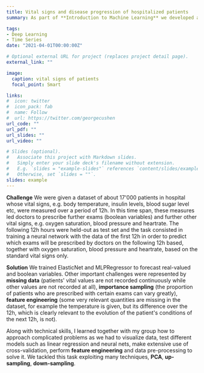```yaml
---
title: Vital signs and disease progression of hospitalized patients
summary: As part of **Introduction to Machine Learning** we developed a deep learning model to forecast vital signs and disease progression for hospitalized patients.

tags:
- Deep Learning
- Time Series
date: "2021-04-01T00:00:00Z"

# Optional external URL for project (replaces project detail page).
external_link: ""

image:
  caption: vital signs of patients
  focal_point: Smart

links:
#  icon: twitter
#  icon_pack: fab
#  name: Follow
#  url: https://twitter.com/georgecushen
url_code: ""
url_pdf: ""
url_slides: ""
url_video: ""

# Slides (optional).
#   Associate this project with Markdown slides.
#   Simply enter your slide deck's filename without extension.
#   E.g. `slides = "example-slides"` references `content/slides/example-slides.md`.
#   Otherwise, set `slides = ""`.
slides: example
---
```

**Challenge**
We were given a dataset of about 17'000 patients in hospital whose vital signs, e.g. body temperature, insulin levels, blood sugar level etc, were measured over a period of 12h. In this time span, these measures led doctors to prescribe further exams (boolean variables) and further other vital signs, e.g. oxygen saturation, blood pressure and heartrate. The following 12h hours were held-out as test set and the task consisted in training a neural network with the data of the first 12h in order to predict which exams will be prescribed by doctors on the following 12h based, together with oxygen saturation, blood pressure and heartrate, based on the standard vital signs only.

**Solution**
We trained ElasticNet and MLPRegressor to forecast real-valued and boolean variables. Other important challenges were represented by **missing data** (patients' vital values are not recorded continuously while other values are not recorded at all), **importance sampling** (the proportion of patients who are prescribed with certain exams can vary greatly), **feature engineering** (some very relevant quantities are missing in the dataset, for example the temperature is given, but its difference over the 12h, which is clearly relevant to the evolution of the patient's conditions of the next 12h, is not).

Along with technical skills, I learned together with my group how to approach complicated problems as we had to visualize data, test different models such as linear regression and neural nets, make extensive use of cross-validation, perform **feature engineering** and data pre-processing to solve it. We tackled this task exploiting many techniques, **PCA**, **up-sampling**, **down-sampling**.

